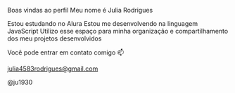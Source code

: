 Boas vindas ao perfil 
Meu nome é Julia Rodrigues

Estou estudando no Alura
Estou me desenvolvendo na linguagem JavaScript
Utilizo esse espaço para minha organização e compartilhamento dos meu projetos desenvolvidos

Você pode entrar em contato comigo 📫

julia4583rodrigues@gmail.com 

@ju1930
